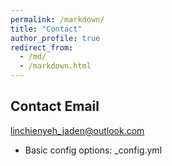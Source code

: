 ```yaml
---
permalink: /markdown/
title: "Contact"
author_profile: true
redirect_from: 
  - /md/
  - /markdown.html
---
```


## Contact Email
 linchienyeh_jaden@outlook.com
* Basic config options: _config.yml


